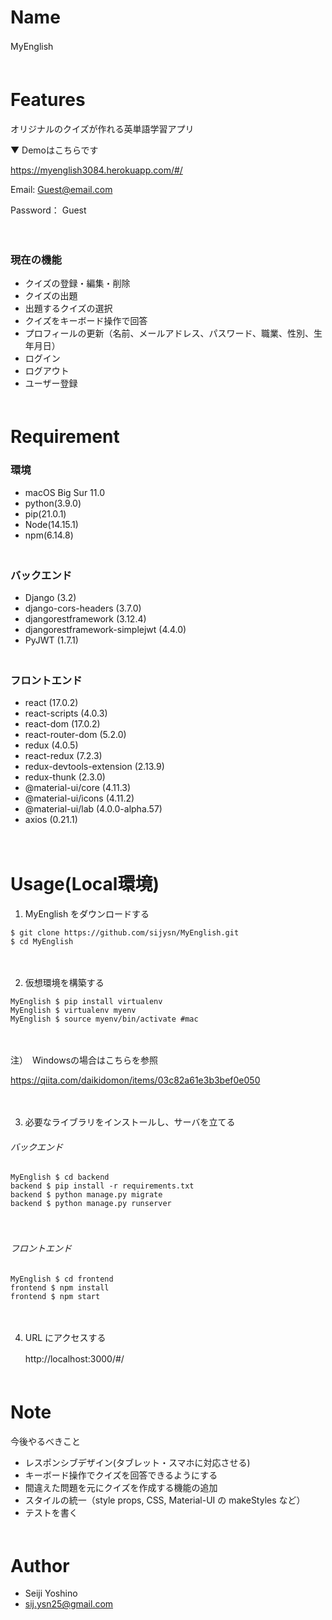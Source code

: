 # Name

MyEnglish　<br>
　
# Features

オリジナルのクイズが作れる英単語学習アプリ

▼ Demoはこちらです

https://myenglish3084.herokuapp.com/#/


Email: Guest@email.com  
  
Password： Guest

　

### 現在の機能

- クイズの登録・編集・削除
- クイズの出題
- 出題するクイズの選択
- クイズをキーボード操作で回答
- プロフィールの更新（名前、メールアドレス、パスワード、職業、性別、生年月日）
- ログイン
- ログアウト
- ユーザー登録　<br>
　
# Requirement

### 環境

- macOS Big Sur 11.0
- python(3.9.0)
- pip(21.0.1)
- Node(14.15.1)
- npm(6.14.8)  
　
### バックエンド
- Django (3.2)
- django-cors-headers (3.7.0)
- djangorestframework (3.12.4)
- djangorestframework-simplejwt (4.4.0)
- PyJWT (1.7.1)  
　
### フロントエンド
- react (17.0.2)
- react-scripts (4.0.3)
- react-dom (17.0.2)
- react-router-dom (5.2.0)
- redux (4.0.5)
- react-redux (7.2.3)
- redux-devtools-extension (2.13.9)
- redux-thunk (2.3.0)
- @material-ui/core (4.11.3)
- @material-ui/icons (4.11.2)
- @material-ui/lab (4.0.0-alpha.57)
- axios (0.21.1)

　

# Usage(Local環境)

1. MyEnglish をダウンロードする
```shell
$ git clone https://github.com/sijysn/MyEnglish.git
$ cd MyEnglish
```
　  

2. 仮想環境を構築する
```shell
MyEnglish $ pip install virtualenv
MyEnglish $ virtualenv myenv
MyEnglish $ source myenv/bin/activate #mac
```

　

注）　Windowsの場合はこちらを参照  

   https://qiita.com/daikidomon/items/03c82a61e3b3bef0e050  

　  

3. 必要なライブラリをインストールし、サーバを立てる
###### バックエンド

```shell
MyEnglish $ cd backend
backend $ pip install -r requirements.txt
backend $ python manage.py migrate
backend $ python manage.py runserver
```  
　
###### フロントエンド

```shell
MyEnglish $ cd frontend
frontend $ npm install
frontend $ npm start
```  
　  

4. URL にアクセスする  

   http://localhost:3000/#/　<br>
　
# Note

今後やるべきこと

- レスポンシブデザイン(タブレット・スマホに対応させる)
- キーボード操作でクイズを回答できるようにする
- 間違えた問題を元にクイズを作成する機能の追加
- スタイルの統一（style props, CSS, Material-UI の makeStyles など）
- テストを書く　<br>
　
# Author

- Seiji Yoshino
- sij.ysn25@gmail.com
